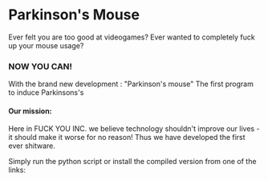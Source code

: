 # Parkinson's Mouse
Ever felt you are too good at videogames?
Ever wanted to completely fuck up your mouse usage?
### NOW YOU CAN!
With the brand new development : "Parkinson's mouse"
The first program to induce Parkinsons's

#### Our mission:
Here in FUCK YOU INC. we believe technology shouldn't improve our lives - it should make it worse for no reason! Thus we have developed the first ever shitware.

Simply run the python script or install the compiled version from one of the links:
